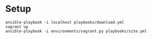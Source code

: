 # Setup

    ansible-playbook -i localhost playbooks/download.yml
    vagrant up
    ansible-playbook -i environments/vagrant.py playbooks/site.yml
